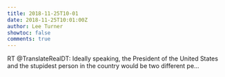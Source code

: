 ```yaml
---
title: 2018-11-25T10-01
date: 2018-11-25T10:01:00Z
author: Lee Turner
showtoc: false
comments: true
---
```


RT @TranslateRealDT: Ideally speaking, the President of the United States and the stupidest person in the country would be two different pe…

